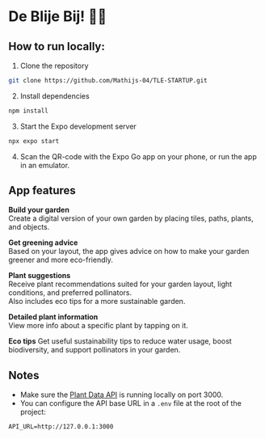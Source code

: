 # De Blije Bij! 🐝🌼

## How to run locally:

1. Clone the repository  
```bash
git clone https://github.com/Mathijs-04/TLE-STARTUP.git
```

2. Install dependencies  
```bash
npm install
```

3. Start the Expo development server  
```bash
npx expo start
```

4. Scan the QR-code with the Expo Go app on your phone, or run the app in an emulator.

## App features

**Build your garden**  
Create a digital version of your own garden by placing tiles, paths, plants, and objects.

**Get greening advice**  
Based on your layout, the app gives advice on how to make your garden greener and more eco-friendly.

**Plant suggestions**  
Receive plant recommendations suited for your garden layout, light conditions, and preferred pollinators.  
Also includes eco tips for a more sustainable garden.  


**Detailed plant information**  
View more info about a specific plant by tapping on it.  


**Eco tips** 
Get useful sustainability tips to reduce water usage, boost biodiversity, and support pollinators in your garden.




## Notes

- Make sure the [Plant Data API](https://github.com/SEVerhaak/plant-data-api) is running locally on port 3000.
- You can configure the API base URL in a `.env` file at the root of the project:  
```env
API_URL=http://127.0.0.1:3000
```
